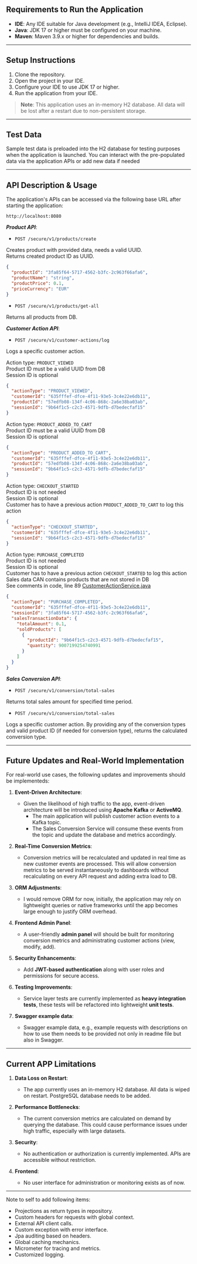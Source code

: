 ## Requirements to Run the Application

- **IDE**: Any IDE suitable for Java development (e.g., IntelliJ IDEA, Eclipse).
- **Java**: JDK 17 or higher must be configured on your machine.
- **Maven**: Maven 3.9.x or higher for dependencies and builds.

---

## Setup Instructions

1. Clone the repository.
2. Open the project in your IDE.
3. Configure your IDE to use JDK 17 or higher.
4. Run the application from your IDE.

> **Note**: This application uses an in-memory H2 database. All data will be lost after a restart due to non-persistent storage.

---

## Test Data

Sample test data is preloaded into the H2 database for testing purposes when the application is launched.
You can interact with the pre-populated data via the application APIs or add new data if needed

---

## API Description & Usage

The application's APIs can be accessed via the following base URL after starting the application:

```
http://localhost:8080
```

***Product API***:

- `POST /secure/v1/products/create`<br>

Creates product with provided data, needs a valid UUID.   
Returns created product ID as UUID.

```json
{
  "productId": "3fa85f64-5717-4562-b3fc-2c963f66afa6",
  "productName": "string",
  "productPrice": 0.1,
  "priceCurrency": "EUR"
}
```

- `POST /secure/v1/products/get-all`<br>

Returns all products from DB.

***Customer Action API***:

- `POST /secure/v1/customer-actions/log`<br>

Logs a specific customer action.

Action type: `PRODUCT_VIEWED`<br>
Product ID must be a valid UUID from DB<br>
Session ID is optional<br>

```json
{
  "actionType": "PRODUCT_VIEWED",
  "customerId": "635fffef-dfce-4f11-93e5-3c4e22e6db11",
  "productId": "57edfb08-134f-4c06-868c-2a6e38ba03ab",
  "sessionId": "9b64f1c5-c2c3-4571-9dfb-d7bedecfaf15"
}
```

Action type: `PRODUCT_ADDED_TO_CART`<br>
Product ID must be a valid UUID from DB<br>
Session ID is optional<br>

```json
{
  "actionType": "PRODUCT_ADDED_TO_CART",
  "customerId": "635fffef-dfce-4f11-93e5-3c4e22e6db11",
  "productId": "57edfb08-134f-4c06-868c-2a6e38ba03ab",
  "sessionId": "9b64f1c5-c2c3-4571-9dfb-d7bedecfaf15"
}
```

Action type: `CHECKOUT_STARTED`<br>
Product ID is not needed<br>
Session ID is optional<br>
Customer has to have a previous action `PRODUCT_ADDED_TO_CART` to log this action

```json
{
  "actionType": "CHECKOUT_STARTED",
  "customerId": "635fffef-dfce-4f11-93e5-3c4e22e6db11",
  "sessionId": "9b64f1c5-c2c3-4571-9dfb-d7bedecfaf15"
}
```

Action type: `PURCHASE_COMPLETED`<br>
Product ID is not needed<br>
Session ID is optional<br>
Customer has to have a previous action `CHECKOUT_STARTED` to log this action<br>
Sales data CAN contains products that are not stored in DB<br>
See comments in code, line 89 [CustomerActionService.java](./src/main/java/eu/skalaengineering/pluto/service/CustomerActionService.java)

```json
{
  "actionType": "PURCHASE_COMPLETED",
  "customerId": "635fffef-dfce-4f11-93e5-3c4e22e6db11",
  "sessionId": "3fa85f64-5717-4562-b3fc-2c963f66afa6",
  "salesTransactionData": {
    "totalAmount": 0.1,
    "soldProducts": [
      {
        "productId": "9b64f1c5-c2c3-4571-9dfb-d7bedecfaf15",
        "quantity": 9007199254740991
      }
    ]
  }
}
```

***Sales Conversion API***:

- `POST /secure/v1/conversion/total-sales`<br>

Returns total sales amount for specified time period.

- `POST /secure/v1/conversion/total-sales`<br>

Logs a specific customer action.
By providing any of the conversion types and valid product ID (if needed for conversion type), returns the calculated conversion type.

---

## Future Updates and Real-World Implementation

For real-world use cases, the following updates and improvements should be implementeds:

1. **Event-Driven Architecture**:
    - Given the likelihood of high traffic to the app, event-driven architecture will be introduced using **Apache Kafka** or **ActiveMQ**.
        - The main application will publish customer action events to a Kafka topic.
        - The Sales Conversion Service will consume these events from the topic and update the database and metrics accordingly.

2. **Real-Time Conversion Metrics**:
    - Conversion metrics will be recalculated and updated in real time as new customer events are processed.
      This will allow conversion metrics to be served instantaneously to dashboards without recalculating on every API request and adding extra load to DB.

3. **ORM Adjustments**:
    - I would remove ORM for now, initially, the application may rely on lightweight queries or native frameworks until the app becomes large enough to justify ORM overhead.

4. **Frontend Admin Panel**:
    - A user-friendly **admin panel** will should be built for monitoring conversion metrics and administrating customer actions (view, modify, add).

5. **Security Enhancements**:
    - Add **JWT-based authentication** along with user roles and permissions for secure access.

6. **Testing Improvements**:
    - Service layer tests are currently implemented as **heavy integration tests**, these tests will be refactored into lightweight **unit tests**.

7. **Swagger example data**:
    - Swagger example data, e.g., example requests with descriptions on how to use them needs to be provided not only in readme file but also in Swagger.

---

## Current APP Limitations

1. **Data Loss on Restart**:
    - The app currently uses an in-memory H2 database. All data is wiped on restart.
      PostgreSQL database needs to be added.

2. **Performance Bottlenecks**:
    - The current conversion metrics are calculated on demand by querying the database.
      This could cause performance issues under high traffic, especially with large datasets.

3. **Security**:
    - No authentication or authorization is currently implemented. APIs are accessible without restriction.

4. **Frontend**:
    - No user interface for administration or monitoring exists as of now.

---

Note to self to add following items:

- Projections as return types in repository.<br>
- Custom headers for requests with global context.<br>
- External API client calls.<br>
- Custom exception with error interface.<br>
- Jpa auditing based on headers.<br>
- Global caching mechanics.<br>
- Micrometer for tracing and metrics.<br>
- Customized logging.<br>
